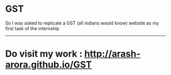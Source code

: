 # GST

So I was asked to replicate a GST (all indians would know) website as my first task of the internship 

____

# Do visit my work : http://arash-arora.github.io/GST



